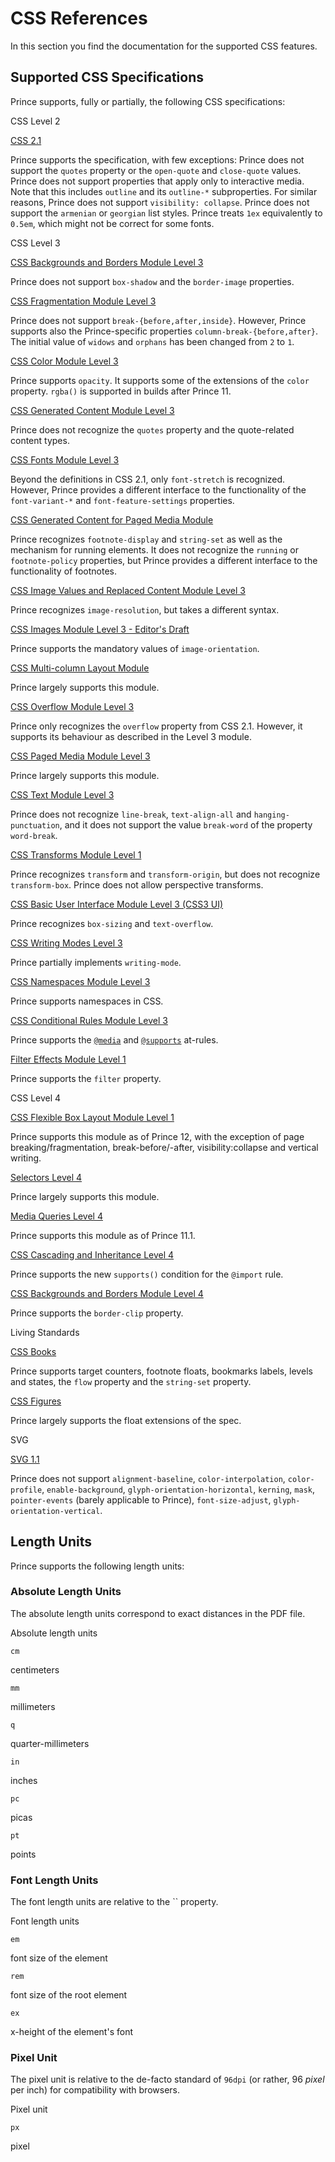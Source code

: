 CSS References
==============

In this section you find the documentation for the supported CSS features.

Supported CSS Specifications
----------------------------

Prince supports, fully or partially, the following CSS specifications:

CSS Level 2

[CSS 2.1](https://www.w3.org/TR/CSS2/)

Prince supports the specification, with few exceptions: Prince does not support the `quotes` property or the `open-quote` and `close-quote` values. Prince does not support properties that apply only to interactive media. Note that this includes `outline` and its `outline-*` subproperties. For similar reasons, Prince does not support `visibility: collapse`. Prince does not support the `armenian` or `georgian` list styles. Prince treats `1ex` equivalently to `0.5em`, which might not be correct for some fonts.

CSS Level 3

[CSS Backgrounds and Borders Module Level 3](https://www.w3.org/TR/css-backgrounds-3/)

Prince does not support `box-shadow` and the `border-image` properties.

[CSS Fragmentation Module Level 3](https://www.w3.org/TR/css-break-3/)

Prince does not support `break-{before,after,inside}`. However, Prince supports also the Prince-specific properties `column-break-{before,after}`. The initial value of `widows` and `orphans` has been changed from `2` to `1`.

[CSS Color Module Level 3](https://www.w3.org/TR/css3-color/)

Prince supports `opacity`. It supports some of the extensions of the `color` property. `rgba()` is supported in builds after Prince 11.

[CSS Generated Content Module Level 3](https://www.w3.org/TR/css-content-3/)

Prince does not recognize the `quotes` property and the quote-related content types.

[CSS Fonts Module Level 3](https://www.w3.org/TR/css-fonts-3/)

Beyond the definitions in CSS 2.1, only `font-stretch` is recognized. However, Prince provides a different interface to the functionality of the `font-variant-*` and `font-feature-settings` properties.

[CSS Generated Content for Paged Media Module](https://www.w3.org/TR/css-gcpm-3/)

Prince recognizes `footnote-display` and `string-set` as well as the mechanism for running elements. It does not recognize the `running` or `footnote-policy` properties, but Prince provides a different interface to the functionality of footnotes.

[CSS Image Values and Replaced Content Module Level 3](https://www.w3.org/TR/css3-images/)

Prince recognizes `image-resolution`, but takes a different syntax.

[CSS Images Module Level 3 - Editor's Draft](https://drafts.csswg.org/css-images-3/)

Prince supports the mandatory values of `image-orientation`.

[CSS Multi-column Layout Module](https://www.w3.org/TR/css3-multicol/)

Prince largely supports this module.

[CSS Overflow Module Level 3](https://www.w3.org/TR/css-overflow-3/)

Prince only recognizes the `overflow` property from CSS 2.1. However, it supports its behaviour as described in the Level 3 module.

[CSS Paged Media Module Level 3](https://www.w3.org/TR/css3-page/)

Prince largely supports this module.

[CSS Text Module Level 3](https://www.w3.org/TR/css-text-3/)

Prince does not recognize `line-break`, `text-align-all` and `hanging-punctuation`, and it does not support the value `break-word` of the property `word-break`.

[CSS Transforms Module Level 1](https://www.w3.org/TR/css-transforms-1/)

Prince recognizes `transform` and `transform-origin`, but does not recognize `transform-box`. Prince does not allow perspective transforms.

[CSS Basic User Interface Module Level 3 (CSS3 UI)](https://www.w3.org/TR/css-ui-3/)

Prince recognizes `box-sizing` and `text-overflow`.

[CSS Writing Modes Level 3](https://www.w3.org/TR/css-writing-modes-3/)

Prince partially implements `writing-mode`.

[CSS Namespaces Module Level 3](https://www.w3.org/TR/css-namespaces-3/)

Prince supports namespaces in CSS.

[CSS Conditional Rules Module Level 3](https://www.w3.org/TR/css3-conditional/)

Prince supports the [`@media`](doc-latest/doc-refs.html#at-media) and [`@supports`](doc-latest/doc-refs.html#at-supports) at-rules.

[Filter Effects Module Level 1](https://drafts.fxtf.org/filters/)

Prince supports the `filter` property.

CSS Level 4

[CSS Flexible Box Layout Module Level 1](https://www.w3.org/TR/css-flexbox-1/)

Prince supports this module as of Prince 12, with the exception of page breaking/fragmentation, break-before/-after, visibility:collapse and vertical writing.

[Selectors Level 4](https://www.w3.org/TR/selectors4/)

Prince largely supports this module.

[Media Queries Level 4](https://www.w3.org/TR/mediaqueries-4/)

Prince supports this module as of Prince 11.1.

[CSS Cascading and Inheritance Level 4](https://www.w3.org/TR/css-cascade-4/)

Prince supports the new `supports()` condition for the `@import` rule.

[CSS Backgrounds and Borders Module Level 4](https://drafts.csswg.org/css-backgrounds-4/)

Prince supports the `border-clip` property.

Living Standards

[CSS Books](https://books.spec.whatwg.org/)

Prince supports target counters, footnote floats, bookmarks labels, levels and states, the `flow` property and the `string-set` property.

[CSS Figures](https://figures.spec.whatwg.org/)

Prince largely supports the float extensions of the spec.

SVG

[SVG 1.1](https://www.w3.org/TR/SVG/)

Prince does not support `alignment-baseline`, `color-interpolation`, `color-profile`, `enable-background`, `glyph-orientation-horizontal`, `kerning`, `mask`, `pointer-events` (barely applicable to Prince), `font-size-adjust`, `glyph-orientation-vertical`.

Length Units
------------

Prince supports the following length units:

### Absolute Length Units

The absolute length units correspond to exact distances in the PDF file.

Absolute length units

`cm`

centimeters

`mm`

millimeters

`q`

quarter-millimeters

`in`

inches

`pc`

picas

`pt`

points

### Font Length Units

The font length units are relative to the `` property.

Font length units

`em`

font size of the element

`rem`

font size of the root element

`ex`

x-height of the element's font

### Pixel Unit

The pixel unit is relative to the de-facto standard of `96dpi` (or rather, 96 *pixel* per inch) for compatibility with browsers.

Pixel unit

`px`

pixel
